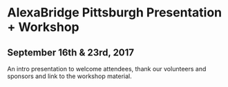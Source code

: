 # AlexaBridge Pittsburgh Presentation + Workshop

## September 16th & 23rd, 2017

An intro presentation to welcome attendees, thank our volunteers and sponsors and link to the workshop material. 

